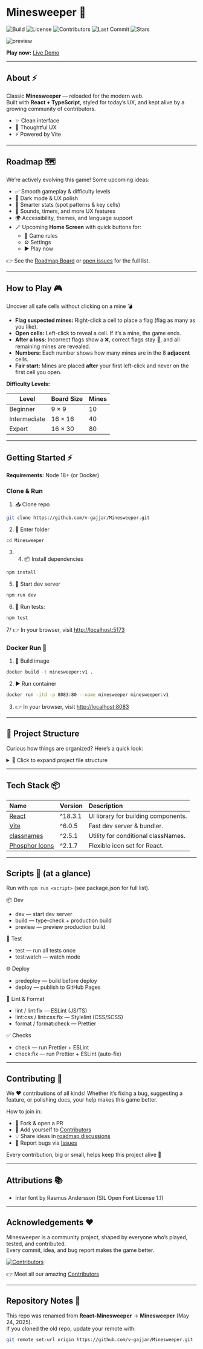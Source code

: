 # Minesweeper 🎉

![Build](https://github.com/v-gajjar/Minesweeper/actions/workflows/build-checks.yaml/badge.svg)
![License](https://img.shields.io/github/license/v-gajjar/Minesweeper)
![Contributors](https://img.shields.io/github/contributors/v-gajjar/Minesweeper)
![Last Commit](https://img.shields.io/github/last-commit/v-gajjar/Minesweeper)
![Stars](https://img.shields.io/github/stars/v-gajjar/Minesweeper?style=social)

![preview](https://github.com/v-gajjar/Minesweeper/blob/main/src/assets/Minesweeper-16-06-2025.gif)

**Play now:** [Live Demo](https://v-gajjar.github.io/Minesweeper/)  

---

## About ⚡

Classic **Minesweeper** — reloaded for the modern web.  
Built with **React + TypeScript**, styled for today’s UX, and kept alive by a growing community of contributors.

- ✨ Clean interface  
- 🎨 Thoughtful UX  
- ⚡ Powered by Vite 

---

## Roadmap 🗺️

We’re actively evolving this game! Some upcoming ideas:  

- ✅ Smooth gameplay & difficulty levels  
- 🚧 Dark mode & UX polish  
- 🚀 Smarter stats (spot patterns & key cells)  
- 🎵 Sounds, timers, and more UX features  
- 🌍 Accessibility, themes, and language support  
- 🪄 Upcoming **Home Screen** with quick buttons for:  
  - 📖 Game rules  
  - ⚙️ Settings  
  - ▶️ Play now

👉 See the [Roadmap Board](https://github.com/users/v-gajjar/projects/2) or [open issues](https://github.com/v-gajjar/Minesweeper/issues) for the full list.  

---

## How to Play 🎮

Uncover all safe cells without clicking on a mine 💣

- **Flag suspected mines:** Right-click a cell to place a flag (flag as many as you like).
- **Open cells:** Left-click to reveal a cell. If it’s a mine, the game ends.
- **After a loss:** Incorrect flags show a ❌, correct flags stay 🚩, and all remaining mines are revealed.
- **Numbers:** Each number shows how many mines are in the 8 **adjacent** cells.
- **Fair start:** Mines are placed **after** your first left-click and never on the first cell you open.

**Difficulty Levels:**

| Level        | Board Size           | Mines |
|--------------|----------------------|-------|
| Beginner     | 9 × 9                | 10    |
| Intermediate | 16 × 16              | 40    |
| Expert       | 16 × 30              | 80    |

---

## Getting Started ⚡

**Requirements:** Node 18+ (or Docker)

### Clone & Run

1. 📥 Clone repo

```bash
git clone https://github.com/v-gajjar/Minesweeper.git
```

2. 📂 Enter folder

```bash
cd Minesweeper
```

3. 4. 📦 Install dependencies

```bash 
npm install
```

5. 🚀 Start dev server

```bash
npm run dev
```

6. 🧪 Run tests:

```bash
npm test
```

7/ 👉 In your browser, visit [http://localhost:5173](http://localhost:5173)

### Docker Run 🐳

1. 🔨 Build image

```bash
docker build -t minesweeper:v1 .
```

2. ▶️ Run container

```bash
docker run -itd -p 8083:80 --name minesweeper minesweeper:v1
```  

3. 👉 In your browser, visit [http://localhost:8083](http://localhost:8083)

---

## 📂 Project Structure

Curious how things are organized? Here’s a quick look: 
<details>
<summary>📁 Click to expand project file structure</summary>

```plaintext
.
├── .github
│   ├── pull_request_template.md
│   └── workflows
│       ├── build-checks.yaml
│       ├── whats-new-merged.yaml
│       └── whats-new-preview.yaml
├── .gitignore
├── .prettierignore
├── .prettierrc.yml
├── .stylelintrc.json
├── CONTRIBUTORS.md
├── Dockerfile
├── eslint.config.js
├── globals.d.ts
├── index.html
├── LICENSE
├── package-lock.json
├── package.json
├── README.md
├── src
│   ├── App.css
│   ├── App.tsx
│   ├── assets
│   │   └── Minesweeper-16-06-2025.gif
│   ├── components
│   │   └── feature
│   │       ├── Cell
│   │       ├── GameBoard
│   │       ├── GameDifficultySelector
│   │       ├── GameResultModal
│   │       └── RemainingFlagsCounter
│   ├── config
│   │   ├── gameDifficultyLevelSettings.interfaces.ts
│   │   └── gameDifficultyLevelSettings.ts
│   ├── enum
│   │   ├── GameDifficultyLevel.interfaces.ts
│   │   ├── GameDifficultyLevel.ts
│   │   ├── GameStatus.interfaces.ts
│   │   └── GameStatus.ts
│   ├── index.css
│   ├── main.tsx
│   ├── minesweeperUtils.js
│   ├── types.ts
│   └── vite-env.d.ts
├── tests
│   └── unit
│       ├── App.test.jsx
│       ├── Board.test.jsx
│       ├── Cell.test.jsx
│       ├── GameBoard.test.jsx
│       └── Win.test.jsx
├── tsconfig.app.json
├── tsconfig.json
├── tsconfig.node.json
└── vite.config.ts
```

</details>

---

## Tech Stack 📦

| Name                                                                  | Version | Description                                                 |
| :-------------------------------------------------------------------- | :------ | :---------------------------------------------------------- |
| [React](https://react.dev/)                                           | ^18.3.1 | UI library for building components.                         |
| [Vite](https://vitejs.dev/)                                           | ^6.0.5  | Fast dev server & bundler.                                  |
| [classnames](https://www.npmjs.com/package/classnames)                | ^2.5.1  | Utility for conditional classNames.                         |
| [Phosphor Icons](https://www.npmjs.com/package/@phosphor-icons/react) | ^2.1.7  | Flexible icon set for React.                                |

---

## Scripts 🧰 (at a glance)

Run with `npm run <script>` (see package.json for full list).

📦 Dev
- dev — start dev server
- build — type-check + production build
- preview — preview production build

🧪 Test
- test — run all tests once
- test:watch — watch mode

🌐 Deploy
- predeploy — build before deploy
- deploy — publish to GitHub Pages

🧹 Lint & Format
- lint / lint:fix — ESLint (JS/TS)
- lint:css / lint:css:fix — Stylelint (CSS/SCSS)
- format / format:check — Prettier

✅ Checks
- check — run Prettier + ESLint
- check:fix — run Prettier + ESLint (auto-fix)

---

## Contributing 🤝

We ❤️ contributions of all kinds! Whether it’s fixing a bug, suggesting a feature, or polishing docs, your help makes this game better.  

How to join in:  
- 🍴 Fork & open a PR 
- 📝 Add yourself to [Contributors](./CONTRIBUTORS.md)
- 💡 Share ideas in [roadmap discussions](https://github.com/users/v-gajjar/projects/2)  
- 🐛 Report bugs via [Issues](https://github.com/v-gajjar/Minesweeper/issues)

Every contribution, big or small, helps keep this project alive 🎉

---

## Attributions 📚

- Inter font by Rasmus Andersson (SIL Open Font License 1.1)

---

## Acknowledgements ❤️

Minesweeper is a community project, shaped by everyone who’s played, tested, and contributed.  
Every commit, idea, and bug report makes the game better.  

[![Contributors](https://contrib.rocks/image?repo=v-gajjar/Minesweeper)](./CONTRIBUTORS.md)  

👉 Meet all our amazing [Contributors](./CONTRIBUTORS.md)

---

## Repository Notes 📌

This repo was renamed from **React-Minesweeper** → **Minesweeper** (May 24, 2025).  
If you cloned the old repo, update your remote with:

```bash
git remote set-url origin https://github.com/v-gajjar/Minesweeper.git
```